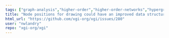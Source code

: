 ```yaml
---
tags: ["graph-analysis","higher-order","higher-order-networks","hypergraphs","improve","network-science","simplicial-complexes"]
title: "Node positions for drawing could have an improved data structure"
html_url: "https://github.com/xgi-org/xgi/issues/280"
user: "nwlandry"
repo: "xgi-org/xgi"
---
```


